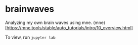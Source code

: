 # brainwaves

Analyzing my own brain waves using mne.  (mne)[https://mne.tools/stable/auto_tutorials/intro/10_overview.html]

To view, run `jupyter lab`
